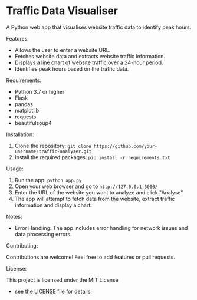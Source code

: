 # Traffic Data Visualiser
A Python web app that visualises website traffic data to identify peak hours.

Features:

*   Allows the user to enter a website URL.
*   Fetches website data and extracts website traffic information.
*   Displays a line chart of website traffic over a 24-hour period.
*   Identifies peak hours based on the traffic data.

Requirements:

*   Python 3.7 or higher
*   Flask
*   pandas
*   matplotlib
*   requests
*   beautifulsoup4

Installation:

1.  Clone the repository: `git clone https://github.com/your-username/traffic-analyser.git`
2.  Install the required packages: `pip install -r requirements.txt`

Usage:

1.  Run the app: `python app.py`
2.  Open your web browser and go to `http://127.0.0.1:5000/`
3.  Enter the URL of the website you want to analyze and click "Analyse".
4.  The app will attempt to fetch data from the website, extract traffic information and display a chart.

Notes:

*   Error Handling: The app includes error handling for network issues and data processing errors.
  
Contributing:

Contributions are welcome! Feel free to add features or pull requests.

License:

This project is licensed under the MIT License   
 - see the [LICENSE](LICENSE) file for details.
